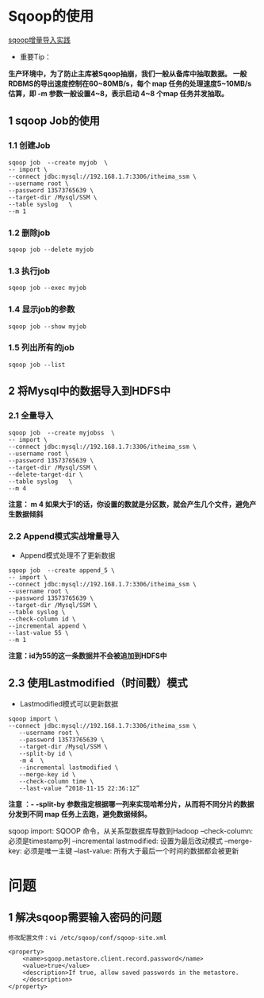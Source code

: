 

# Sqoop的使用

[sqoop增量导入实践](https://www.jianshu.com/p/f202ee34d1e3)

* 重要Tip：

__生产环境中，为了防止主库被Sqoop抽崩，我们一般从备库中抽取数据。
一般RDBMS的导出速度控制在60\~80MB/s，每个 map 任务的处理速度5~10MB/s 估算，即 -m 参数一般设置4~8，表示启动 4~8 个map 任务并发抽取。__

## 1 sqoop Job的使用

### 1.1 创建Job

``` shell
sqoop job  --create myjob  \
-- import \
--connect jdbc:mysql://192.168.1.7:3306/itheima_ssm \
--username root \
--password 13573765639 \
--target-dir /Mysql/SSM \
--table syslog   \
--m 1  

```
### 1.2 删除job

```
sqoop job --delete myjob
```

### 1.3 执行job

``` 
sqoop job --exec myjob
```

### 1.4 显示job的参数
```
sqoop job --show myjob
```

###  1.5 列出所有的job
```
sqoop job --list
```

## 2 将Mysql中的数据导入到HDFS中

###  2.1 全量导入



``` 
sqoop job  --create myjobss  \
-- import \
--connect jdbc:mysql://192.168.1.7:3306/itheima_ssm \
--username root \
--password 13573765639 \
--target-dir /Mysql/SSM \
--delete-target-dir \
--table syslog   \
--m 4               
``` 
__注意： m 4 如果大于1的话，你设置的数就是分区数，就会产生几个文件，避免产生数据倾斜__

### 2.2 Append模式实战增量导入

* Append模式处理不了更新数据

```
sqoop job  --create append_5 \
-- import \
--connect jdbc:mysql://192.168.1.7:3306/itheima_ssm \
--username root \
--password 13573765639 \
--target-dir /Mysql/SSM \
--table syslog \
--check-column id \
--incremental append \
--last-value 55 \
--m 1
``` 

__注意：id为55的这一条数据并不会被追加到HDFS中__

##  2.3 使用Lastmodified（时间戳）模式

* Lastmodified模式可以更新数据

``` 
sqoop import \
--connect jdbc:mysql://192.168.1.7:3306/itheima_ssm \
   --username root \
   --password 13573765639 \
   --target-dir /Mysql/SSM \
   --split-by id \
   -m 4  \
   --incremental lastmodified \
   --merge-key id \
   --check-column time \
   --last-value “2018-11-15 22:36:12”  
``` 
__注意 ：- -split-by 参数指定根据哪一列来实现哈希分片，从而将不同分片的数据分发到不同 map 任务上去跑，避免数据倾斜。__


sqoop import: SQOOP 命令，从关系型数据库导数到Hadoop 
–check-column: 必须是timestamp列 
–incremental lastmodified: 设置为最后改动模式 
–merge-key: 必须是唯一主键 
–last-value: 所有大于最后一个时间的数据都会被更新



# 问题 
## 1 解决sqoop需要输入密码的问题
    修改配置文件：vi /etc/sqoop/conf/sqoop-site.xml
    
```
<property>
    <name>sqoop.metastore.client.record.password</name>
    <value>true</value>
    <description>If true, allow saved passwords in the metastore.
    </description>
</property>
```
    
